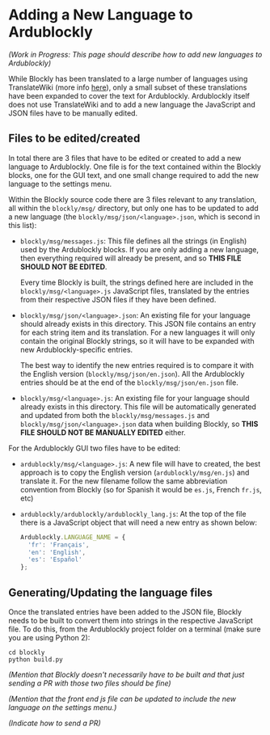 # Adding a New Language to Ardublockly

_(Work in Progress: This page should describe how to add new languages to Ardublockly)_

While Blockly has been translated to a large number of languages using TranslateWiki (more info [here](https://developers.google.com/blockly/hacking/translating)), only a small subset of these translations have been expanded to cover the text for Ardublockly. Ardublockly itself does not use TranslateWiki and to add a new language the JavaScript and JSON files have to be manually edited.


## Files to be edited/created

In total there are 3 files that have to be edited or created to add a new language to Ardublockly. One file is for the text contained within the Blockly blocks, one for the GUI text, and one small change required to add the new language to the settings menu.

Within the Blockly source code there are 3 files relevant to any translation, all within the `blockly/msg/` directory, but only one has to be updated to add a new language (the `blockly/msg/json/<language>.json`, which is second in this list):

* `blockly/msg/messages.js`: This file defines all the strings (in English) used by the Ardublockly blocks. If you are only adding a new language, then everything required will already be present, and so **THIS FILE SHOULD NOT BE EDITED**.

  Every time Blockly is built, the strings defined here are included in the `blockly/msg/<language>.js` JavaScript files, translated by the entries from their respective JSON files if they have been defined.

* `blockly/msg/json/<language>.json`: An existing file for your language should already exists in this directory. This JSON file contains an entry for each string item and its translation. For a new languages it will only contain the original Blockly strings, so it will have to be expanded with new Ardublockly-specific entries.

  The best way to identify the new entries required is to compare it with the English version (`blockly/msg/json/en.json`). All the Ardublockly entries should be at the end of the `blockly/msg/json/en.json` file.

* `blockly/msg/<language>.js`: An existing file for your language should already exists in this directory. This file will be automatically generated and updated from both the `blockly/msg/messages.js` and `blockly/msg/json/<language>.json` data when building Blockly, so **THIS FILE SHOULD NOT BE MANUALLY EDITED** either.

For the Ardublockly GUI two files have to be edited:

* `ardublockly/msg/<language>.js`: A new file will have to created, the best approach is to copy the English version (`ardublockly/msg/en.js`) and translate it. For the new filename follow the same abbreviation convention from Blockly (so for Spanish it would be `es.js`, French `fr.js`, etc)

* `ardublockly/ardublockly/ardublockly_lang.js`: At the top of the file there is a JavaScript object that will need a new entry as shown below:

  ```javascript
  Ardublockly.LANGUAGE_NAME = {
    'fr': 'Français',
    'en': 'English',
    'es': 'Español'
  };
  ```



## Generating/Updating the language files

Once the translated entries have been added to the JSON file, Blockly needs to be built to convert them into strings in the respective JavaScript file. To do this, from the Ardublockly project folder on a terminal (make sure you are using Python 2):

```
cd blockly
python build.py
```

_(Mention that Blockly doesn't necessarily have to be built and that just sending a PR with those two files should be fine)_

_(Mention that the front end js file can be updated to include the new language on the settings menu.)_

_(Indicate how to send a PR)_